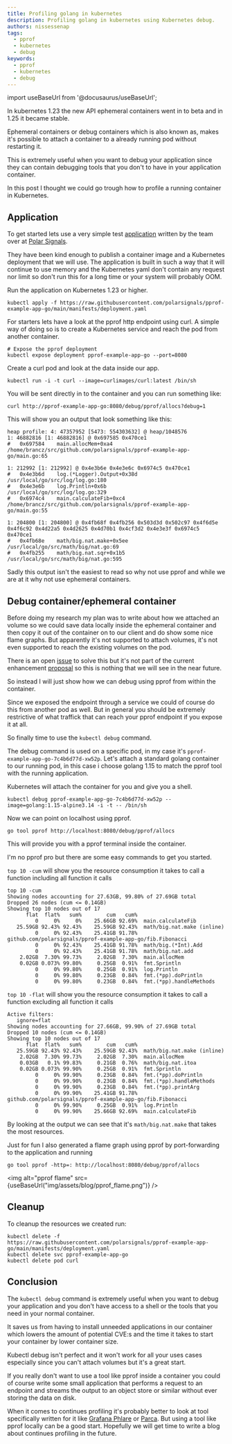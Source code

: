 ```yaml
---
title: Profiling golang in kubernetes
description: Profiling golang in kubernetes using Kubernetes debug.
authors: nissessenap
tags:
  - pprof
  - kubernetes
  - debug
keywords:
  - pprof
  - kubernetes
  - debug
---
```


import useBaseUrl from '@docusaurus/useBaseUrl';

In kubernetes 1.23 the new API ephemeral containers went in to beta and in 1.25 it became stable.

Ephemeral containers or debug containers which is also known as, makes it's possible to attach a container to a already running pod without restarting it.

This is extremely useful when you want to debug your application since they can contain debugging tools that you don't to have in your application container.

In this post I thought we could go trough how to profile a running container in Kubernetes.

<!-- truncate -->

## Application

To get started lets use a very simple test [application](https://github.com/polarsignals/pprof-example-app-go) written by the team over at [Polar Signals](https://www.polarsignals.com/).

They have been kind enough to publish a container image and a Kubernetes deployment that we will use.
The application is built in such a way that it will continue to use memory and the Kubernetes yaml don't contain any request nor limit so don't run this for a long time or your system will probably OOM.

Run the application on Kubernetes 1.23 or higher.

```shell
kubectl apply -f https://raw.githubusercontent.com/polarsignals/pprof-example-app-go/main/manifests/deployment.yaml
```

For starters lets have a look at the pprof http endpoint using curl.
A simple way of doing so is to create a Kubernetes service and reach the pod from another container.

```shell
# Expose the pprof deployment
kubectl expose deployment pprof-example-app-go --port=8080
```

Create a curl pod and look at the data inside our app.

```shell
kubectl run -i -t curl --image=curlimages/curl:latest /bin/sh
```

You will be sent directly in to the container and you can run something like:

```shell
curl http://pprof-example-app-go:8080/debug/pprof/allocs?debug=1
```

This will show you an output that look something like this:

```shell
heap profile: 4: 47357952 [5473: 554303632] @ heap/1048576
1: 46882816 [1: 46882816] @ 0x697585 0x470ce1
#	0x697584	main.allocMem+0xa4	/home/brancz/src/github.com/polarsignals/pprof-example-app-go/main.go:65

1: 212992 [1: 212992] @ 0x4e3b6e 0x4e3e6c 0x6974c5 0x470ce1
#	0x4e3b6d	log.(*Logger).Output+0x38d	/usr/local/go/src/log/log.go:180
#	0x4e3e6b	log.Println+0x6b		/usr/local/go/src/log/log.go:329
#	0x6974c4	main.calculateFib+0xc4		/home/brancz/src/github.com/polarsignals/pprof-example-app-go/main.go:55

1: 204800 [1: 204800] @ 0x4fb68f 0x4fb256 0x503d3d 0x502c97 0x4f6d5e 0x4f6c92 0x4d22a5 0x4d2625 0x4d70b1 0x4cf3d2 0x4e3e3f 0x6974c5 0x470ce1
#	0x4fb68e	math/big.nat.make+0x5ee		/usr/local/go/src/math/big/nat.go:69
#	0x4fb255	math/big.nat.sqr+0x1b5		/usr/local/go/src/math/big/nat.go:595
```

Sadly this output isn't the easiest to read so why not use pprof and while we are at it why not use ephemeral containers.

## Debug container/ephemeral container

Before doing my research my plan was to write about how we attached an volume so we could
save data locally inside the ephemeral container and then copy it out of the container on to our client and
do show some nice flame graphs. But apparently it's not supported to attach volumes, it's not even supported to reach the existing volumes on the pod.

There is an open [issue](https://github.com/kubernetes/kubectl/issues/1071) to solve this but it's not part of the current enhancement [proposal](https://github.com/kubernetes/enhancements/issues/1441) so this is nothing that we will see in the near future.

So instead I will just show how we can debug using pprof from within the container.

Since we exposed the endpoint through a service we could of course do this from another pod as well.
But in general you should be extremely restrictive of what traffick that can reach your pprof endpoint if you expose it at all.

So finally time to use the `kubectl debug` command.

The debug command is used on a specific pod, in my case it's `pprof-example-app-go-7c4b6d77d-xw52p`.
Let's attach a standard golang container to our running pod, in this case i choose golang 1.15 to match the pprof tool with the running application.

Kubernetes will attach the container for you and give you a shell.

```shell
kubectl debug pprof-example-app-go-7c4b6d77d-xw52p --image=golang:1.15-alpine3.14 -i -t -- /bin/sh
```

Now we can point on localhost using pprof.

```shell
go tool pprof http://localhost:8080/debug/pprof/allocs
```

This will provide you with a pprof terminal inside the container.

I'm no pprof pro but there are some easy commands to get you started.

`top 10 -cum` will show you the resource consumption it takes to call a function including all function it calls

```pprof
top 10 -cum
Showing nodes accounting for 27.63GB, 99.80% of 27.69GB total
Dropped 26 nodes (cum <= 0.14GB)
Showing top 10 nodes out of 17
      flat  flat%   sum%        cum   cum%
         0     0%     0%    25.66GB 92.69%  main.calculateFib
   25.59GB 92.43% 92.43%    25.59GB 92.43%  math/big.nat.make (inline)
         0     0% 92.43%    25.41GB 91.78%  github.com/polarsignals/pprof-example-app-go/fib.Fibonacci
         0     0% 92.43%    25.41GB 91.78%  math/big.(*Int).Add
         0     0% 92.43%    25.41GB 91.78%  math/big.nat.add
    2.02GB  7.30% 99.73%     2.02GB  7.30%  main.allocMem
    0.02GB 0.073% 99.80%     0.25GB  0.91%  fmt.Sprintln
         0     0% 99.80%     0.25GB  0.91%  log.Println
         0     0% 99.80%     0.23GB  0.84%  fmt.(*pp).doPrintln
         0     0% 99.80%     0.23GB  0.84%  fmt.(*pp).handleMethods
```

`top 10 -flat` will show you the resource consumption it takes to call a function excluding all function it calls

```pprof
Active filters:
   ignore=flat
Showing nodes accounting for 27.66GB, 99.90% of 27.69GB total
Dropped 10 nodes (cum <= 0.14GB)
Showing top 10 nodes out of 17
      flat  flat%   sum%        cum   cum%
   25.59GB 92.43% 92.43%    25.59GB 92.43%  math/big.nat.make (inline)
    2.02GB  7.30% 99.73%     2.02GB  7.30%  main.allocMem
    0.03GB   0.1% 99.83%     0.21GB  0.76%  math/big.nat.itoa
    0.02GB 0.073% 99.90%     0.25GB  0.91%  fmt.Sprintln
         0     0% 99.90%     0.23GB  0.84%  fmt.(*pp).doPrintln
         0     0% 99.90%     0.23GB  0.84%  fmt.(*pp).handleMethods
         0     0% 99.90%     0.23GB  0.84%  fmt.(*pp).printArg
         0     0% 99.90%    25.41GB 91.78%  github.com/polarsignals/pprof-example-app-go/fib.Fibonacci
         0     0% 99.90%     0.25GB  0.91%  log.Println
         0     0% 99.90%    25.66GB 92.69%  main.calculateFib
```

By looking at the output we can see that it's `math/big.nat.make` that takes the most resources.

Just for fun I also generated a flame graph using pprof by port-forwarding to the application and running

```shell
go tool pprof -http=: http://localhost:8080/debug/pprof/allocs
```

<img alt="pprof flame" src={useBaseUrl("img/assets/blog/pprof_flame.png")} />

## Cleanup

To cleanup the resources we created run:

```shell
kubectl delete -f https://raw.githubusercontent.com/polarsignals/pprof-example-app-go/main/manifests/deployment.yaml
kubectl delete svc pprof-example-app-go
kubectl delete pod curl
```

## Conclusion

The `kubectl debug` command is extremely useful when you want to debug your application and you
don't have access to a shell or the tools that you need in your normal container.

It saves us from having to install unneeded applications in our container which lowers the amount of potential CVE:s and the time it takes to start your container by lower container size.

Kubectl debug isn't perfect and it won't work for all your uses cases especially since you can't
attach volumes but it's a great start.

If you really don't want to use a tool like pprof inside a container you could of course write some small application that performs a request to an endpoint and streams the output to an object store or similar without ever storing the data on disk.

When it comes to continues profiling it's probably better to look at tool specifically written for it like [Grafana Phlare](https://grafana.com/oss/phlare/) or [Parca](https://www.parca.dev/docs/overview).
But using a tool like pprof locally can be a good start. Hopefully we will get time to write a blog about continues profiling in the future.
